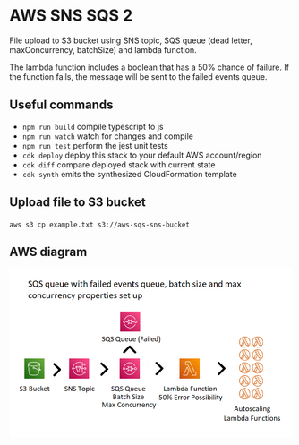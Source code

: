 # AWS SNS SQS 2

File upload to S3 bucket using SNS topic, SQS queue (dead letter, maxConcurrency, batchSize) and lambda function.

The lambda function includes a boolean that has a 50% chance of failure. If the function fails, the message will be sent to the failed events queue.

## Useful commands

* `npm run build`   compile typescript to js
* `npm run watch`   watch for changes and compile
* `npm run test`    perform the jest unit tests
* `cdk deploy`      deploy this stack to your default AWS account/region
* `cdk diff`        compare deployed stack with current state
* `cdk synth`       emits the synthesized CloudFormation template

## Upload file to S3 bucket

`aws s3 cp example.txt s3://aws-sqs-sns-bucket`

## AWS diagram

![Diagram](image.png)